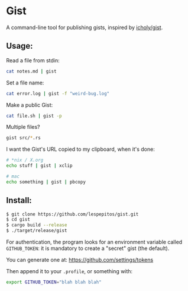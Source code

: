 # Gist

A command-line tool for publishing gists, inspired by [icholy/gist][gogist].

[gogist]: https://github.com/icholy/gist

## Usage:

Read a file from stdin:

```sh
cat notes.md | gist
```

Set a file name:

```sh
cat error.log | gist -f "weird-bug.log"
```

Make a public Gist:

```sh
cat file.sh | gist -p
```

Multiple files?

```sh
gist src/*.rs
```

I want the Gist's URL copied to my clipboard, when it's done:

```sh
# *nix / X.org
echo stuff | gist | xclip

# mac
echo something | gist | pbcopy
```

## Install:

``` sh
$ git clone https://github.com/lespepitos/gist.git
$ cd gist
$ cargo build --release
$ ./target/release/gist
```

For authentication, the program looks for an environment variable called
`GITHUB_TOKEN`: it is mandatory to create a "secret" gist (the default).

You can generate one at: https://github.com/settings/tokens

Then append it to your `.profile`, or something with:

```sh
export GITHUB_TOKEN="blah blah blah"
```
